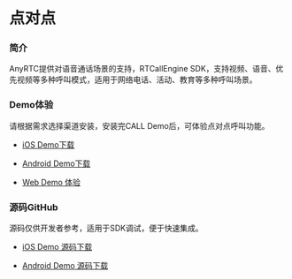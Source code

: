 # 点对点

### 简介

AnyRTC提供对语音通话场景的支持，RTCallEngine SDK，支持视频、语音、优先视频等多种呼叫模式，适用于网络电话、活动、教育等多种呼叫场景。

### Demo体验

请根据需求选择渠道安装，安装完CALL Demo后，可体验点对点呼叫功能。

- [iOS Demo下载](https://fir.im/sbue)

- [Android Demo下载](https://fir.im/gyjh)

- [Web Demo 体验](https://demos.anyrtc.io/ar-call)

### 源码GitHub

源码仅供开发者参考，适用于SDK调试，便于快速集成。

- [iOS Demo 源码下载](https://github.com/anyRTC/anyRTC-P2P-iOS)

- [Android Demo 源码下载](https://github.com/anyRTC/anyRTC-P2P-Android)
